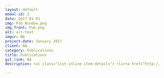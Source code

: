 ```yaml
---
layout: default
modal-id: 3
date: 2017-01-01
img: Pub_Window.png
img_front: Pub.png
alt: alt-text
imgur: NA
project-date: January 2017
client: NA
category: Publications
title: Publications
git_link: NA
description: <ul class="list-inline item-details"> <li><a href="http://stm.sciencemag.org/content/7/307/307ra154">Human IFNAR2 Deficiency: Lessons for Antiviral Immunity</a></li><li><a href="http://www.jbc.org/content/early/2016/12/12/jbc.M116.756601">Cytokine-Induced MMP13 Expression in Human Chondrocytes is dependent on Activating Transcription Factor 3 (ATF3) regulation </a></li><li><a href="http://www.tandfonline.com/doi/full/10.3109/03008207.2016.1168409">The first international workshop on the epigenetics of osteoarthritis</a></li><li><a href="http://journals.plos.org/plosone/article?id=10.1371/journal.pone.0148024">Leptin and Pro-Inflammatory Stimuli Synergistically Upregulate MMP-1 and MMP-3 Secretion in Human Gingival Fibroblasts.</a></li><li><a href="http://bmcmedgenet.biomedcentral.com/articles/10.1186/s12881-015-0254-2">Expression Analysis of the Osteoarthritis Genetic Susceptibility Locus Mapping to an Intron of the MCF2L Gene and Marked by the Polymorphism Rs11842874</a></li></ul>

---
```

